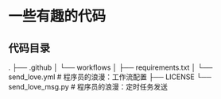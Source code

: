 # 一些有趣的代码

## 代码目录
.
├── .github
│   └── workflows
│       ├── requirements.txt
│       └── send_love.yml # 程序员的浪漫：工作流配置
├── LICENSE
└── send_love_msg.py # 程序员的浪漫：定时任务发送
